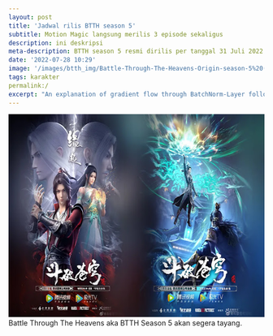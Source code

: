 ```yaml
---
layout: post
title: 'Jadwal rilis BTTH season 5'
subtitle: Motion Magic langsung merilis 3 episode sekaligus
description: ini deskripsi
meta-description: BTTH season 5 resmi dirilis per tanggal 31 Juli 2022. Pihak Motion Magic langsung merilis 3 episode sekaligus
date: '2022-07-28 10:29'
image: '/images/btth_img/Battle-Through-The-Heavens-Origin-season-5%20(1).jpg'
tags: karakter
permalink:/
excerpt: "An explanation of gradient flow through BatchNorm-Layer following the circuit representation learned in Standfords class CS231n."
---
```


<img alt='btth' src="/images/btth_img/Battle-Through-The-Heavens-Origin-season-5%20(1).jpg" width="640" height="400"/>
Battle Through The Heavens aka BTTH Season 5 akan segera tayang.
